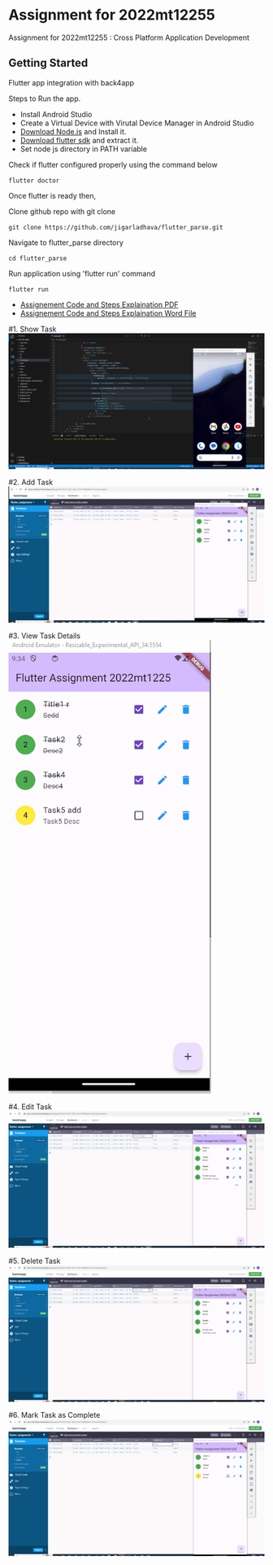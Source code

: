 # Assignment for 2022mt12255

Assignment for 2022mt12255 : Cross Platform Application Development

## Getting Started

Flutter app integration with back4app


Steps to Run the app.
- Install Android Studio
- Create a Virtual Device with Virutal Device Manager in Android Studio
- [Download Node.js](https://nodejs.org/en/) and Install it.
- [Download flutter sdk](https://docs.flutter.dev/get-started/install) and extract it.
- Set node js directory in PATH variable 

Check if flutter configured properly using the command below
```
flutter doctor
```

Once flutter is ready then,

Clone github repo with git clone
```
git clone https://github.com/jigarladhava/flutter_parse.git
```

Navigate to flutter_parse directory
```
cd flutter_parse
```
Run application using 'flutter run' command
```
flutter run
```


- [Assignement Code and Steps Explaination PDF](https://github.com/jigarladhava/flutter_parse/blob/d6fabfddea99c4867674d7b694305f0e1aad7b87/docs/Assignment%202022mt12255.pdf)
- [Assignement Code and Steps Explaination Word File](https://github.com/jigarladhava/flutter_parse/blob/d6fabfddea99c4867674d7b694305f0e1aad7b87/docs/Assignment%202022mt12255.docx)



#1.  Show Task
![](https://raw.githubusercontent.com/jigarladhava/flutter_parse/main/demogifs/1_showTask.gif)

#2.  Add Task
![](https://github.com/jigarladhava/flutter_parse/blob/main/demogifs/2_TaskAdd.gif?raw=true)

#3.  View Task Details
![](https://github.com/jigarladhava/flutter_parse/blob/main/demogifs/3_ViewTaskDetails.gif?raw=true)


#4.  Edit Task
![](https://github.com/jigarladhava/flutter_parse/blob/main/demogifs/4_TaskEdit.gif?raw=true)


#5.  Delete Task
![](https://github.com/jigarladhava/flutter_parse/blob/main/demogifs/5_DeleteTask.gif?raw=true)

#6.  Mark Task as Complete
![](https://github.com/jigarladhava/flutter_parse/blob/main/demogifs/6_MarkComplete.gif?raw=true)